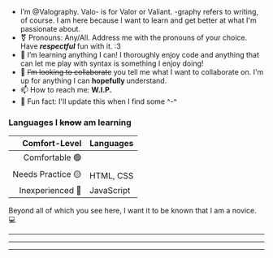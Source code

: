 - I’m @Valography. Valo- is for Valor or Valiant. -graphy refers to writing, of course. I am here because I want to learn and get better at what I'm passionate about. 
- ⚧️ Pronouns: Any/All. Address me with the pronouns of your choice. Have ***respectful*** fun with it. :3
- 🌱 I’m learning anything I can! I thoroughly enjoy code and anything that can let me play with syntax is something I enjoy doing!
- 🌲 ~~I’m looking to collaborate~~ you tell me what I want to collaborate on. I'm up for anything I can <strong> hopefully </strong> understand.
- 📫 How to reach me: <strong> W.I.P. </strong>
- 🦎 Fun fact: I'll update this when I find some ^-^


<h3> Languages I <s>know</s> am learning </h3>

| Comfort-Level | Languages |
|-----:|---------------|
| Comfortable   🟢|            |
| Needs Practice 🟡| HTML, CSS       |
| Inexperienced 🔴 | JavaScript    |


Beyond all of which you see here, I want it to be known that I am a novice. 💻

___
___
________


<!---
Valography/Valography is a ✨ special ✨ repository because its `README.md` (this file) appears on your GitHub profile.
You can click the Preview link to take a look at your changes.
--->
